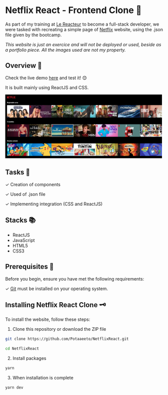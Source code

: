 # Netflix React - Frontend Clone 🔴

As part of my training at [Le Reacteur](https://www.lereacteur.io/) to become a full-stack developer, we were tasked with recreating a simple page of [Netflix](https://www.netflix.com/fr/) website, using the .json file given by the bootcamp.

_This website is just an exercice and will not be deployed or used, beside as a portfolio piece. All the images used are not my property._

## Overview 🚀

Check the live demo [here](https://potaaeeto.github.io/NetflixReact/) and test it! 😊

It is built mainly using ReactJS and CSS.

<img src="./src/assets/imgs/desktop.png" alt="desktop netflix react page" width="500"/>

## Tasks 🧐

✓ Creation of components

✓ Used of .json file

✓ Implementing integration (CSS and ReactJS)

## Stacks 📚

- ReactJS
- JavaScript
- HTML5
- CSS3

## Prerequisites 🤔

Before you begin, ensure you have met the following requirements:

✓ [Git](https://git-scm.com/downloads) must be installed on your operating system.

## Installing Netflix React Clone 🗝️

To install the website, follow these steps:

1. Clone this repository or download the ZIP file

```bash
git clone https://github.com/Potaaeeto/NetflixReact.git
```

```bash
cd NetflixReact
```

2. Install packages

```bash
yarn
```

3. When installation is complete

```bash
yarn dev
```
